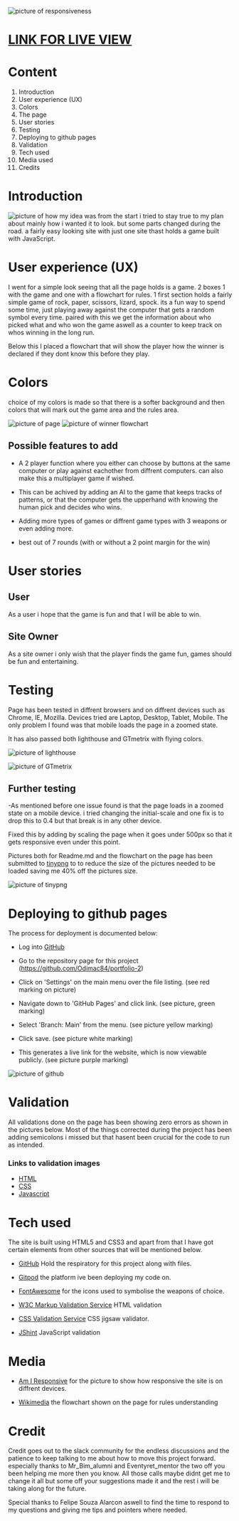 ![picture of responsiveness]()


# [LINK FOR LIVE VIEW](https://odimac84.github.io/portfolio-2/)

# Content

1. Introduction
2. User experience (UX)
3. Colors
4. The page
5. User stories
6. Testing
7. Deploying to github pages
8. Validation
9. Tech used
10. Media used
11. Credits




# Introduction
![picture of how my idea was from the start](/assets/images/idea.jpg)
i tried to stay true to my plan about mainly how i wanted it to look. but some parts changed during the road. a fairly easy looking site with just one site thast holds a game built with JavaScript. 

# User experience (UX)
I went for a simple look seeing that all the page holds is a game. 2 boxes 1 with the game and one with a flowchart for rules. 
1 first section holds a fairly simple game of rock, paper, scissors, lizard, spock. its a fun way to spend some time, just playing away against the computer that gets a random symbol every time. paired with this we get the information about who picked what and who won the game aswell as a counter to keep track on whos winning in the long run. 

Below this I placed a flowchart that will show the player how the winner is declared if they dont know this before they play. 

# Colors #
choice of my colors is made so that there is a softer background and then colors that will mark out the game area and the rules area. 

![picture of page](/assets/images/gamearea.jpg)
![picture of winner flowchart](/assets/images/chart.jpg)


## Possible features to add  ##

- A 2 player function where you either can choose by buttons at the same computer or play against eachother from diffrent computers. can also make this a multiplayer game if wished. 

- This can be achived by adding an AI to the game that keeps tracks of patterns, or that the computer gets the upperhand with knowing the human pick and decides who wins. 

- Adding more types of games or diffrent game types with 3 weapons or even adding more.

- best out of 7 rounds (with or without a 2 point margin for the win)



# User stories


## User ##

As a user i hope that the game is fun and that I will be able to win.

## Site Owner ##

As a site owner i only wish that the player finds the game fun, games should be fun and entertaining.

# Testing

Page has been tested in diffrent browsers and on diffrent devices such as Chrome, IE, Mozilla. Devices tried are Laptop, Desktop, Tablet, Mobile. 
The only problem I found was that mobile loads the page in a zoomed state. 

It has also passed both lighthouse and GTmetrix with flying colors. 


![picture of lighthouse](/assets/images/lighthouse.jpg)

![picture of GTmetrix](/assets/images/GTmetrix.jpg)

## Further testing 

-As mentioned before one issue found is that the page loads in a zoomed state on a mobile device. i tried changing the initial-scale and one fix is to drop this to 0.4 but that break is in any other device.

Fixed this by adding by scaling the page when it goes under 500px so that it gets responsive even under this point.

Pictures both for Readme.md and the flowchart on the page has been submitted to [tinypng](https://tinypng.com/) to to reduce the size of the pictures needed to be loaded saving me 40% off the pictures size. 

![picture of tinypng](/assets/images/tinypng.jpg)

# Deploying to github pages

The process for deployment is documented below:

- Log into [GitHub](https://www.github.com)

- Go to the repository page for this project (https://github.com/Odimac84/portfolio-2)

- Click on 'Settings' on the main menu over the file listing. (see red marking on picture)

- Navigate down to 'GitHub Pages' and click link. (see picture, green marking)

- Select 'Branch: Main' from the menu. (see picture yellow marking)

- Click save. (see picture white marking)

- This generates a live link for the website, which is now viewable publicly. (see picture purple marking)

![picture of github](/assets/images/github.jpg)


# Validation
 All validations done on the page has been showing zero errors as shown in the pictures below. Most of the things corrected during the project has been adding semicolons i missed but that hasent been crucial for the code to run as intended. 


### Links to validation images ###

- [HTML](/assets/images/HTML.jpg)
- [CSS](/assets/images/JigSaw.jpg)
- [Javascript](/assets/images/JSvalidation.jpg)


# Tech used

The site is built using HTML5 and CSS3 and apart from that I have got certain elements from other sources that will be mentioned below.

- [GitHub](https://www.github.com)
Hold the respiratory for this project along with files.
    
- [Gitpod](https://www.gitpod.io)
the platform ive been deploying my code on.
    
- [FontAwesome](https://fontawesome.com)
for the icons used to symbolise the weapons of choice.
     
- [W3C Markup Validation Service](https://validator.w3.org)
HTML validation
    
- [CSS Validation Service](https://jigsaw.w3.org/css-validator)
CSS jigsaw validator.
    
- [JShint](https://jshint.com/)
JavaScript validation
    

# Media

- [Am I Responsive](http://ami.responsivedesign.is/)
for the picture to show how responsive the site is on diffrent devices.
    
- [Wikimedia](https://commons.wikimedia.org/wiki/File:Rock_paper_scissors_lizard_spock.svg)
the flowchart shown on the page for rules understanding
    

# Credit

Credit goes out to the slack community for the endless discussions and the patience to keep talking to me about how to move this project forward. especially thanks to Mr_Bim_alumni and Eventyret_mentor the two off you been helping me more then you know. All those calls maybe didnt get me to change it all but some off your suggestions made it and the rest i will be taking along for the future. 

Special thanks to Felipe Souza Alarcon aswell to find the time to respond to my questions and giving me tips and pointers where needed.
